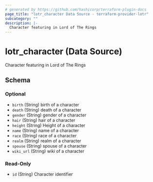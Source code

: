 ```yaml
---
# generated by https://github.com/hashicorp/terraform-plugin-docs
page_title: "lotr_character Data Source - terraform-provider-lotr"
subcategory: ""
description: |-
  Character featuring in Lord of The Rings
---
```


# lotr_character (Data Source)

Character featuring in Lord of The Rings



<!-- schema generated by tfplugindocs -->
## Schema

### Optional

- `birth` (String) birth of a character
- `death` (String) death of a character
- `gender` (String) gender of a character
- `hair` (String) hair of a character
- `height` (String) Height of a character
- `name` (String) name of a character
- `race` (String) race of a character
- `realm` (String) realm of a character
- `spouse` (String) spouse of a character
- `wiki_url` (String) wiki of a character

### Read-Only

- `id` (String) Character identifier



